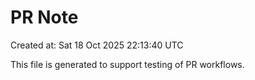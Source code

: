 # PR Note

Created at: Sat 18 Oct 2025 22:13:40 UTC

This file is generated to support testing of PR workflows.
